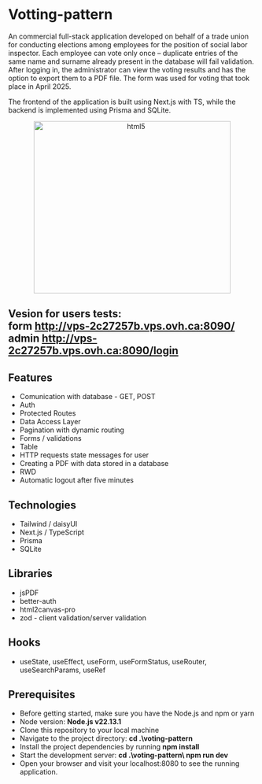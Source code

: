 # Votting-pattern

An commercial full-stack application developed on behalf of a trade union for conducting elections among employees for the position of social labor inspector. Each employee can vote only once – duplicate entries of the same name and surname already present in the database will fail validation. After logging in, the administrator can view the voting results and has the option to export them to a PDF file. The form was used for voting that took place in April 2025.


The frontend of the application is built using Next.js with TS, while the backend is implemented using Prisma and SQLite.


 <div align="center">
  <img src="https://github.com/user-attachments/assets/162225ad-168b-4e55-8402-9a40e334392a" alt="html5" width="400" height="350" /> 
</div> 


## Vesion for users tests: <br> form http://vps-2c27257b.vps.ovh.ca:8090/ <br/> admin http://vps-2c27257b.vps.ovh.ca:8090/login
## Features

* Comunication with database - GET, POST
* Auth
* Protected Routes
* Data Access Layer
* Pagination with dynamic routing
* Forms / validations
* Table
* HTTP requests state messages for user
* Creating a PDF with data stored in a database
* RWD
* Automatic logout after five minutes


## Technologies

* Tailwind / daisyUI
* Next.js / TypeScript
* Prisma
* SQLite

## Libraries

* jsPDF
* better-auth
* html2canvas-pro
* zod - client validation/server validation
  
## Hooks
* useState, useEffect, useForm, useFormStatus, useRouter, useSearchParams, useRef

## Prerequisites
* Before getting started, make sure you have the Node.js and npm or yarn
* Node version: **Node.js v22.13.1**
* Clone this repository to your local machine
* Navigate to the project directory: **cd .\voting-pattern**
* Install the project dependencies by running **npm install** 
* Start the development server: **cd .\voting-pattern\ npm run dev** 
* Open your browser and visit your localhost:8080 to see the running application.

 

